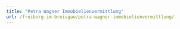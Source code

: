 ```yaml
---
title: "Petra Wagner Immobielienvermittlung"
url: /freiburg-im-breisgau/petra-wagner-immobielienvermittlung/
---
```


